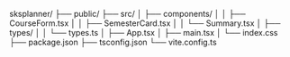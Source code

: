 sksplanner/
├── public/
├── src/
│   ├── components/
│   │   ├── CourseForm.tsx
│   │   ├── SemesterCard.tsx
│   │   └── Summary.tsx
│   ├── types/
│   │   └── types.ts
│   ├── App.tsx
│   ├── main.tsx
│   └── index.css
├── package.json
├── tsconfig.json
└── vite.config.ts